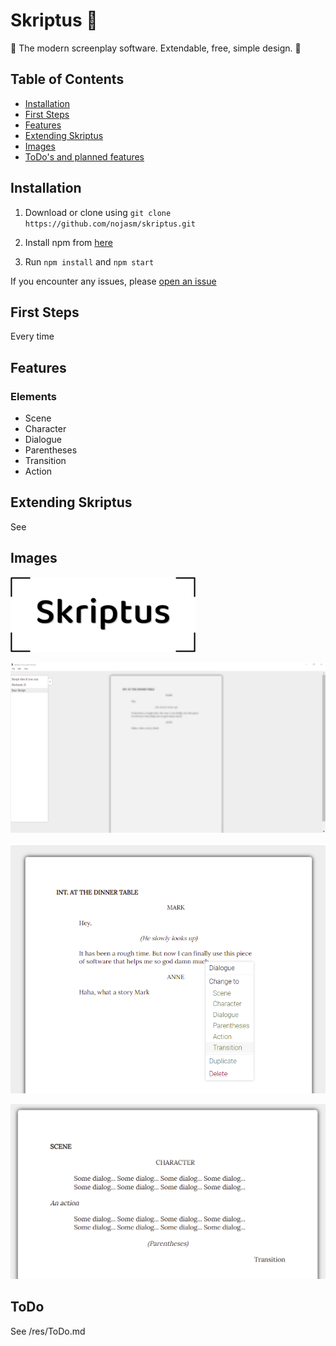 # Skriptus 📑

 📑 The modern screenplay software. Extendable, free, simple design. 📑

## Table of Contents
* [Installation](#installation)
* [First Steps](#first-steps)
* [Features](#features)
* [Extending Skriptus](#extending-skriptus)
* [Images](#images)
* [ToDo's and planned features](#ToDo)

## Installation
1. Download or clone using `git clone https://github.com/nojasm/skriptus.git`

2. Install npm from [here](npmjs.com)

3. Run `npm install` and `npm start`

If you encounter any issues, please [open an issue](https;//github.com/nojasm/skriptus/issues)

## First Steps
Every time

## Features
### Elements
- Scene
- Character
- Dialogue
- Parentheses
- Transition
- Action

## Extending Skriptus
See 


## Images
![](res/skriptus.png)

![](res/app_1.png)

![](res/app_2.png)

![](res/app_3.png)

## ToDo
See /res/ToDo.md
